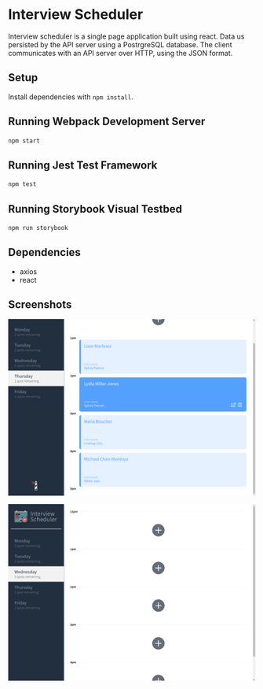 # Interview Scheduler

Interview scheduler is a single page application built using react.
Data us persisted by the API server using a PostrgreSQL database.
The client communicates with an API server over HTTP, using the JSON format.

## Setup

Install dependencies with `npm install`.

## Running Webpack Development Server

```sh
npm start
```

## Running Jest Test Framework

```sh
npm test
```

## Running Storybook Visual Testbed

```sh
npm run storybook
```

## Dependencies

- axios
- react

## Screenshots

!["Mostly full day of appointments"](https://github.com/Fireproof-Twig/scheduler/blob/master/docs/filledAppointments.png)

!["Empty day of appointments"](https://github.com/Fireproof-Twig/scheduler/blob/master/docs/emptyAppointments.png)
